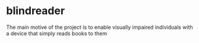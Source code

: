 # blindreader
The main motive of the project is to enable visually impaired individuals with a device that simply reads books to them
